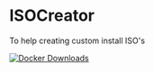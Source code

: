 # ISOCreator
To help creating custom install ISO's

[![Docker Downloads](https://img.shields.io/docker/pulls/kalledk/isocreator.svg)](https://hub.docker.com/r/kalledk/isocreator/)
